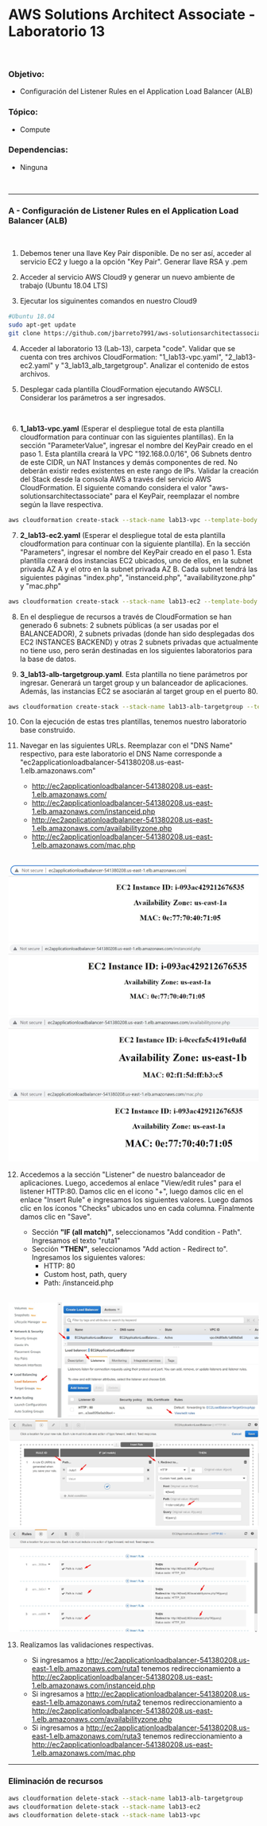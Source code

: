 # AWS Solutions Architect Associate - Laboratorio 13

<br>

### Objetivo: 
* Configuración del Listener Rules en el Application Load Balancer (ALB)

### Tópico:
* Compute

### Dependencias:
* Ninguna

<br>

---

### A - Configuración de Listener Rules en el Application Load Balancer (ALB)


<br>

1. Debemos tener una llave Key Pair disponible. De no ser así, acceder al servicio EC2 y luego a la opción "Key Pair". Generar llave RSA y .pem 

2. Acceder al servicio AWS Cloud9 y generar un nuevo ambiente de trabajo (Ubuntu 18.04 LTS)

3. Ejecutar los siguinentes comandos en nuestro Cloud9

```bash
#Ubuntu 18.04
sudo apt-get update
git clone https://github.com/jbarreto7991/aws-solutionsarchitectassociate.git
```

4. Acceder al laboratorio 13 (Lab-13), carpeta "code". Validar que se cuenta con tres archivos CloudFormation: "1_lab13-vpc.yaml", "2_lab13-ec2.yaml" y "3_lab13_alb_targetgroup". Analizar el contenido de estos archivos.

5. Desplegar cada plantilla CloudFormation ejecutando AWSCLI. Considerar los parámetros a ser ingresados.

    <br>
6. **1_lab13-vpc.yaml** (Esperar el despliegue total de esta plantilla cloudformation para continuar con las siguientes plantillas). En la sección "ParameterValue", ingresar el nombre del KeyPair creado en el paso 1. Esta plantilla creará la VPC "192.168.0.0/16", 06 Subnets dentro de este CIDR, un NAT Instances y demás componentes de red. No deberán existir redes existentes en este rango de IPs. Validar la creación del Stack desde la consola AWS a través del servicio AWS CloudFormation. El siguiente comando considera el valor "aws-solutionsarchitectassociate" para el KeyPair, reemplazar el nombre según la llave respectiva.

```bash
aws cloudformation create-stack --stack-name lab13-vpc --template-body file://~/environment/aws-solutionsarchitectassociate/Lab-13/code/1_lab13-vpc.yaml --parameters ParameterKey=KeyPair,ParameterValue="aws-solutionsarchitectassociate" --capabilities CAPABILITY_IAM
```

7. **2_lab13-ec2.yaml** (Esperar el despliegue total de esta plantilla cloudformation para continuar con la siguiente plantilla). En la sección "Parameters", ingresar el nombre del KeyPair creado en el paso 1. Esta plantilla creará dos instancias EC2 ubicados, uno de ellos, en la subnet privada AZ A y el otro en la subnet privada AZ B. Cada subnet tendrá las siguientes páginas "index.php", "instanceid.php", "availabilityzone.php" y "mac.php"

```bash
aws cloudformation create-stack --stack-name lab13-ec2 --template-body file://~/environment/aws-solutionsarchitectassociate/Lab-13/code/2_lab13-ec2.yaml --parameters ParameterKey=KeyPair,ParameterValue="aws-solutionsarchitectassociate" --capabilities CAPABILITY_IAM
```

8. En el despliegue de recursos a través de CloudFormation se han generado 6 subnets: 2 subnets públicas (a ser usadas por el BALANCEADOR), 2 subnets privadas (donde han sido desplegadas dos EC2 INSTANCES BACKEND) y otras 2 subnets privadas que actualmente no tiene uso, pero serán destinadas en los siguientes laboratorios para la base de datos.


9. **3_lab13-alb-targetgroup.yaml**. Esta plantilla no tiene parámetros por ingresar. Generará un target group y un balanceador de aplicaciones. Además, las instancias EC2 se asociarán al target group en el puerto 80.

```bash
aws cloudformation create-stack --stack-name lab13-alb-targetgroup --template-body file://~/environment/aws-solutionsarchitectassociate/Lab-13/code/3_lab13-alb-targetgroup.yaml
```

10. Con la ejecución de estas tres plantillas, tenemos nuestro laboratorio base construido.

11. Navegar en las siguientes URLs. Reemplazar con el "DNS Name" respectivo, para este laboratorio el DNS Name corresponde a "ec2applicationloadbalancer-541380208.us-east-1.elb.amazonaws.com"

    * http://ec2applicationloadbalancer-541380208.us-east-1.elb.amazonaws.com/
    * http://ec2applicationloadbalancer-541380208.us-east-1.elb.amazonaws.com/instanceid.php
    * http://ec2applicationloadbalancer-541380208.us-east-1.elb.amazonaws.com/availabilityzone.php
    * http://ec2applicationloadbalancer-541380208.us-east-1.elb.amazonaws.com/mac.php

<br>

<img src="images/Lab13_01.jpg">

<br>

<img src="images/Lab13_02.jpg">

<br>

<img src="images/Lab13_03.jpg">

<br>

<img src="images/Lab13_04.jpg">

<br>

12. Accedemos a la sección "Listener" de nuestro balanceador de aplicaciones. Luego, accedemos al enlace "View/edit rules" para el listener HTTP:80. Damos clic en el icono "+", luego damos clic en el enlace "Insert Rule" e ingresamos los siguientes valores. Luego damos clic en los íconos "Checks" ubicados uno en cada columna. Finalmente damos clic en "Save".

    * Sección **"IF (all match)"**, seleccionamos "Add condition - Path". Ingresamos el texto "ruta1"
    * Sección **"THEN"**, seleccionamos "Add action - Redirect to". Ingresamos los siguientes valores:
        * HTTP: 80
        * Custom host, path, query
        * Path: /instanceid.php


<br>

<img src="images/Lab13_05.jpg">

<br>

<img src="images/Lab13_06.jpg">

<br>

<img src="images/Lab13_07.jpg">

<br>


13. Realizamos las validaciones respectivas. 

    * Si ingresamos a http://ec2applicationloadbalancer-541380208.us-east-1.elb.amazonaws.com/ruta1 tenemos redireccionamiento a http://ec2applicationloadbalancer-541380208.us-east-1.elb.amazonaws.com/instanceid.php
    * Si ingresamos a http://ec2applicationloadbalancer-541380208.us-east-1.elb.amazonaws.com/ruta2 tenemos redireccionamiento a http://ec2applicationloadbalancer-541380208.us-east-1.elb.amazonaws.com/availabilityzone.php
    * Si ingresamos a http://ec2applicationloadbalancer-541380208.us-east-1.elb.amazonaws.com/ruta3 tenemos redireccionamiento a http://ec2applicationloadbalancer-541380208.us-east-1.elb.amazonaws.com/mac.php


---

### Eliminación de recursos

```bash
aws cloudformation delete-stack --stack-name lab13-alb-targetgroup
aws cloudformation delete-stack --stack-name lab13-ec2
aws cloudformation delete-stack --stack-name lab13-vpc
```